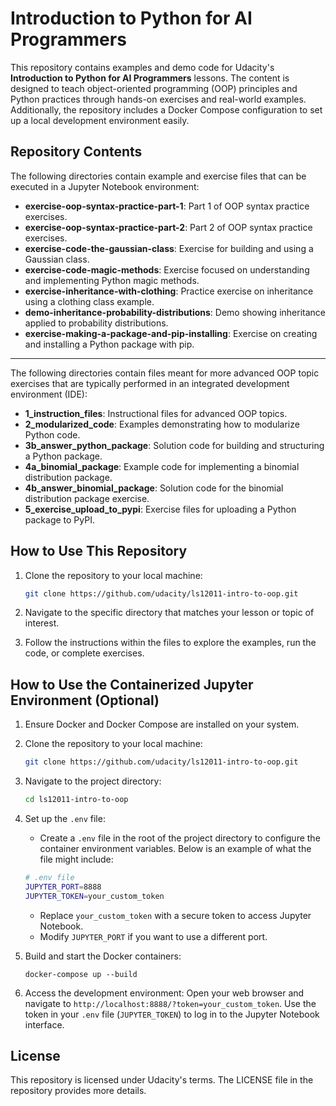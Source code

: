# Introduction to Python for AI Programmers

This repository contains examples and demo code for Udacity's **Introduction to Python for AI Programmers** lessons. The content is designed to teach object-oriented programming (OOP) principles and Python practices through hands-on exercises and real-world examples. Additionally, the repository includes a Docker Compose configuration to set up a local development environment easily.

## Repository Contents

The following directories contain example and exercise files that can be executed in a Jupyter Notebook environment:
* **exercise-oop-syntax-practice-part-1**: Part 1 of OOP syntax practice exercises.
* **exercise-oop-syntax-practice-part-2**: Part 2 of OOP syntax practice exercises.
* **exercise-code-the-gaussian-class**: Exercise for building and using a Gaussian class.
* **exercise-code-magic-methods**: Exercise focused on understanding and implementing Python magic methods.
* **exercise-inheritance-with-clothing**: Practice exercise on inheritance using a clothing class example.
* **demo-inheritance-probability-distributions**: Demo showing inheritance applied to probability distributions.
* **exercise-making-a-package-and-pip-installing**: Exercise on creating and installing a Python package with pip.

---
The following directories contain files meant for more advanced OOP topic exercises that are typically performed in an integrated development environment (IDE):
* **1_instruction_files**: Instructional files for advanced OOP topics.
* **2_modularized_code**: Examples demonstrating how to modularize Python code.
* **3b_answer_python_package**: Solution code for building and structuring a Python package.
* **4a_binomial_package**: Example code for implementing a binomial distribution package.
* **4b_answer_binomial_package**: Solution code for the binomial distribution package exercise.
* **5_exercise_upload_to_pypi**: Exercise files for uploading a Python package to PyPI.

## How to Use This Repository
1. Clone the repository to your local machine:
    ```bash
    git clone https://github.com/udacity/ls12011-intro-to-oop.git
    ```

2. Navigate to the specific directory that matches your lesson or topic of interest.

3. Follow the instructions within the files to explore the examples, run the code, or complete exercises.

## How to Use the Containerized Jupyter Environment (Optional)
1. Ensure Docker and Docker Compose are installed on your system.

2. Clone the repository to your local machine:
    ```bash
    git clone https://github.com/udacity/ls12011-intro-to-oop.git
    ```

3. Navigate to the project directory:
    ```bash
    cd ls12011-intro-to-oop
    ```

4. Set up the `.env` file:
   * Create a `.env` file in the root of the project directory to configure the container environment variables. Below is an example of what the file might include:

    ```bash
    # .env file
    JUPYTER_PORT=8888
    JUPYTER_TOKEN=your_custom_token
    ```
   * Replace `your_custom_token` with a secure token to access Jupyter Notebook.
   * Modify `JUPYTER_PORT` if you want to use a different port.

5. Build and start the Docker containers:

    ```
    docker-compose up --build
    ```

6.	Access the development environment:
    Open your web browser and navigate to `http://localhost:8888/?token=your_custom_token`. Use the token in your `.env` file (`JUPYTER_TOKEN`) to log in to the Jupyter Notebook interface.

## License

This repository is licensed under Udacity's terms. The LICENSE file in the repository provides more details.
